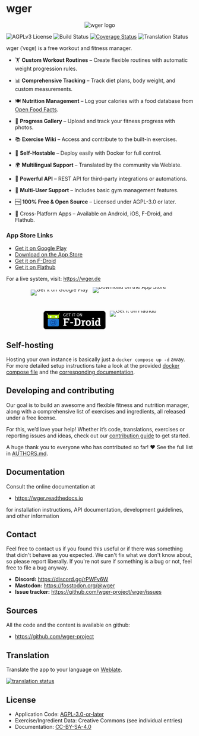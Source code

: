 ﻿# wger

<p align="center">
  <img src="https://raw.githubusercontent.com/wger-project/wger/master/wger/core/static/images/logos/logo.png" width="100" height="100" alt="wger logo">

![AGPLv3 License](https://img.shields.io/badge/License-AGPLv3-blue.svg)
![Build Status](https://img.shields.io/github/actions/workflow/status/wger-project/wger/ci.yml?branch=master)
[![Coverage Status](https://coveralls.io/repos/github/wger-project/wger/badge.svg?branch=master)](https://coveralls.io/github/wger-project/wger?branch=master)
![Translation Status](https://hosted.weblate.org/widget/wger/svg-badge.svg)
</p>


wger (ˈvɛɡɐ) is a free workout and fitness manager.

- 🏋️ **Custom Workout Routines** – Create flexible routines with automatic weight progression rules.
- 📊 **Comprehensive Tracking** – Track diet plans, body weight, and custom measurements.
- 🍽️ **Nutrition Management** – Log your calories with a food database
  from [Open Food Facts](https://openfoodfacts.org).
- 📸 **Progress Gallery** – Upload and track your fitness progress with photos.
- 📚 **Exercise Wiki** – Access and contribute to the built-in exercises.
- 🐳 **Self-Hostable** – Deploy easily with Docker for full control.
- 🌍 **Multilingual Support** – Translated by the community via Weblate.
- 🔗 **Powerful API** – REST API for third-party integrations or automations.
- 👥 **Multi-User Support** – Includes basic gym management features.
- 🆓 **100% Free & Open Source** – Licensed under AGPL-3.0 or later.

- 📱 Cross-Platform Apps – Available on Android, iOS, F-Droid, and Flathub.

### App Store Links
- [Get it on Google Play](https://play.google.com/store/apps/details?id=de.wger.flutter)
- [Download on the App Store](https://apps.apple.com/us/app/wger-workout-manager/id6502226792)
- [Get it on F-Droid](https://f-droid.org/en/packages/de.wger.flutter/)
- [Get it on Flathub](https://flathub.org/apps/de.wger.flutter)


For a live system, visit: <https://wger.de>

<p align="center" style="line-height:0; margin:0; padding:0;">
  <a href="https://play.google.com/store/apps/details?id=de.wger.flutter" target="_blank" style="text-decoration:none; border:none; outline:none;">
    <img src="https://raw.githubusercontent.com/wger-project/wger/master/wger/core/static/images/logos/play-store/badge.svg"
         alt="Get it on Google Play"
         height="50"
         style="margin-right:8px; vertical-align:middle; border:none; outline:none; display:inline-block;">
  </a>
  <a href="https://apps.apple.com/us/app/wger-workout-manager/id6502226792" target="_blank" style="text-decoration:none; border:none; outline:none;">
    <img src="https://developer.apple.com/assets/elements/badges/download-on-the-app-store.svg"
         alt="Download on the App Store"
         height="64"
         style="margin-right:8px; vertical-align:middle; border:none; outline:none; display:inline-block; background:none;">
  </a>
  <a href="https://f-droid.org/packages/de.wger.flutter/" target="_blank" style="text-decoration:none; border:none; outline:none;">
    <img src="https://raw.githubusercontent.com/wger-project/wger/master/wger/core/static/images/logos/fdroid/get-it-on.png"
         alt="Get it on F-Droid"
         height="50"
         style="margin-right:8px; vertical-align:middle; border:none; outline:none; display:inline-block; background:none;">
  </a>
  <a href="https://flathub.org/apps/de.wger.flutter" target="_blank" style="text-decoration:none; border:none; outline:none;">
    <img src="https://raw.githubusercontent.com/wger-project/wger/master/wger/core/static/images/logos/flathub/black.svg"
         alt="Get it on Flathub"
         height="50"
         style="vertical-align:middle; border:none; outline:none; display:inline-block; background:none;">
  </a>
</p>


## Self-hosting

Hosting your own instance is basically just a `docker compose up -d` away. For
more detailed setup instructions take a look at the provided
[docker compose file](https://github.com/wger-project/docker) and the
[corresponding documentation](https://wger.readthedocs.io/en/latest/production/docker.html).

## Developing and contributing

Our goal is to build an awesome and flexible fitness and nutrition manager,
along with a comprehensive list of exercises and ingredients, all released
under a free license.

For this, we’d love your help! Whether it’s code, translations, exercises or
reporting issues and ideas, check out our
[contribution guide](https://wger.readthedocs.io/en/latest/contributing.html)
to get started.

A huge thank you to everyone who has contributed so far! ❤️ See the full list
in [AUTHORS.md](AUTHORS.md).

## Documentation

Consult the online documentation at

* <https://wger.readthedocs.io>

for installation instructions, API documentation, development guidelines, and
other information

## Contact

Feel free to contact us if you found this useful or if there was something that
didn't behave as you expected. We can't fix what we don't know about, so please
report liberally. If you're not sure if something is a bug or not, feel free to
file a bug anyway.

* **Discord:** <https://discord.gg/rPWFv6W>
* **Mastodon:** <https://fosstodon.org/@wger>
* **Issue tracker:** <https://github.com/wger-project/wger/issues>

## Sources

All the code and the content is available on github:

* <https://github.com/wger-project>

## Translation

Translate the app to your language on [Weblate](https://hosted.weblate.org/engage/wger/).

[![translation status](https://hosted.weblate.org/widgets/wger/-/multi-blue.svg)](https://hosted.weblate.org/engage/wger/)

## License

* Application Code: [AGPL-3.0-or-later](https://www.gnu.org/licenses/agpl-3.0.html)
* Exercise/Ingredient Data: Creative Commons (see individual entries)
* Documentation: [CC-BY-SA-4.0](https://creativecommons.org/licenses/by-sa/4.0/)

